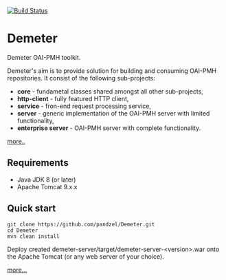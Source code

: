 [![Build Status](https://travis-ci.org/pandzel/Demeter.png?branch=master)](https://travis-ci.org/pandzel/Demeter)
# Demeter
Demeter OAI-PMH toolkit.

Demeter's aim is to provide solution for building and consuming OAI-PMH repositories. It consist of the following sub-projects:

- **core** - fundametal classes shared amongst all other sub-projects,
- **http-client** - fully featured HTTP client,
- **service** - fron-end request processing service,
- **server** - generic implementation of the OAI-PMH server with limited functionality,
- **enterprise server** - OAI-PMH server with complete functionality.

[more..](https://github.com/pandzel/Demeter/wiki/Home)

## Requirements

- Java JDK 8 (or later)
- Apache Tomcat 9.x.x

## Quick start
```
git clone https://github.com/pandzel/Demeter.git
cd Demeter
mvn clean install
```
Deploy created demeter-server/target/demeter-server-\<version\>.war onto the Apache Tomcat (or any web server of your choice).

[more...](https://github.com/pandzel/Demeter/wiki/Building-and-installation)

